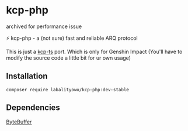 # kcp-php

archived for performance issue

⚡ kcp-php - a (not sure) fast and reliable ARQ protocol

This is just a [kcp-ts](https://github.com/boba-ps/kcp-ts) port. Which is only for Genshin Impact (You'll have to modify the source code a little bit for ur own usage)

## Installation

```composer require labalityowo/kcp-php:dev-stable```

## Dependencies
[ByteBuffer](https://github.com/labalityowo/Bytebuffer)
